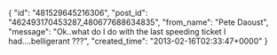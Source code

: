  {
   "id": "481529645216306",
   "post_id": "462493170453287_480677688634835",
   "from_name": "Pete Daoust",
   "message": "Ok..what do I do with the last speeding ticket I had....belligerant ???",
   "created_time": "2013-02-16T02:33:47+0000"
 }
